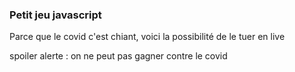 ### Petit jeu  javascript

Parce que le covid c'est chiant, voici la possibilité de le tuer en live 


spoiler alerte : on ne peut pas gagner contre le covid
